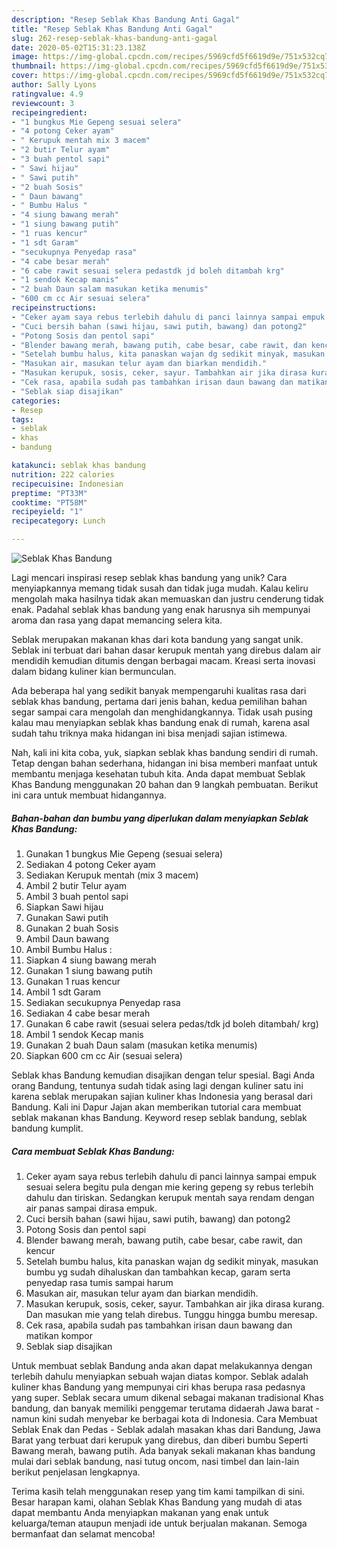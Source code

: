 ```yaml
---
description: "Resep Seblak Khas Bandung Anti Gagal"
title: "Resep Seblak Khas Bandung Anti Gagal"
slug: 262-resep-seblak-khas-bandung-anti-gagal
date: 2020-05-02T15:31:23.138Z
image: https://img-global.cpcdn.com/recipes/5969cfd5f6619d9e/751x532cq70/seblak-khas-bandung-foto-resep-utama.jpg
thumbnail: https://img-global.cpcdn.com/recipes/5969cfd5f6619d9e/751x532cq70/seblak-khas-bandung-foto-resep-utama.jpg
cover: https://img-global.cpcdn.com/recipes/5969cfd5f6619d9e/751x532cq70/seblak-khas-bandung-foto-resep-utama.jpg
author: Sally Lyons
ratingvalue: 4.9
reviewcount: 3
recipeingredient:
- "1 bungkus Mie Gepeng sesuai selera"
- "4 potong Ceker ayam"
- " Kerupuk mentah mix 3 macem"
- "2 butir Telur ayam"
- "3 buah pentol sapi"
- " Sawi hijau"
- " Sawi putih"
- "2 buah Sosis"
- " Daun bawang"
- " Bumbu Halus "
- "4 siung bawang merah"
- "1 siung bawang putih"
- "1 ruas kencur"
- "1 sdt Garam"
- "secukupnya Penyedap rasa"
- "4 cabe besar merah"
- "6 cabe rawit sesuai selera pedastdk jd boleh ditambah krg"
- "1 sendok Kecap manis"
- "2 buah Daun salam masukan ketika menumis"
- "600 cm cc Air sesuai selera"
recipeinstructions:
- "Ceker ayam saya rebus terlebih dahulu di panci lainnya sampai empuk sesuai selera begitu pula dengan mie kering gepeng sy rebus terlebih dahulu dan tiriskan. Sedangkan kerupuk mentah saya rendam dengan air panas sampai dirasa empuk."
- "Cuci bersih bahan (sawi hijau, sawi putih, bawang) dan potong2"
- "Potong Sosis dan pentol sapi"
- "Blender bawang merah, bawang putih, cabe besar, cabe rawit, dan kencur"
- "Setelah bumbu halus, kita panaskan wajan dg sedikit minyak, masukan bumbu yg sudah dihaluskan dan tambahkan kecap, garam serta penyedap rasa tumis sampai harum"
- "Masukan air, masukan telur ayam dan biarkan mendidih."
- "Masukan kerupuk, sosis, ceker, sayur. Tambahkan air jika dirasa kurang. Dan masukan mie yang telah direbus. Tunggu hingga bumbu meresap."
- "Cek rasa, apabila sudah pas tambahkan irisan daun bawang dan matikan kompor"
- "Seblak siap disajikan"
categories:
- Resep
tags:
- seblak
- khas
- bandung

katakunci: seblak khas bandung 
nutrition: 222 calories
recipecuisine: Indonesian
preptime: "PT33M"
cooktime: "PT58M"
recipeyield: "1"
recipecategory: Lunch

---
```



![Seblak Khas Bandung](https://img-global.cpcdn.com/recipes/5969cfd5f6619d9e/751x532cq70/seblak-khas-bandung-foto-resep-utama.jpg)

Lagi mencari inspirasi resep seblak khas bandung yang unik? Cara menyiapkannya memang tidak susah dan tidak juga mudah. Kalau keliru mengolah maka hasilnya tidak akan memuaskan dan justru cenderung tidak enak. Padahal seblak khas bandung yang enak harusnya sih mempunyai aroma dan rasa yang dapat memancing selera kita.

Seblak merupakan makanan khas dari kota bandung yang sangat unik. Seblak ini terbuat dari bahan dasar kerupuk mentah yang direbus dalam air mendidih kemudian ditumis dengan berbagai macam. Kreasi serta inovasi dalam bidang kuliner kian bermunculan.

Ada beberapa hal yang sedikit banyak mempengaruhi kualitas rasa dari seblak khas bandung, pertama dari jenis bahan, kedua pemilihan bahan segar sampai cara mengolah dan menghidangkannya. Tidak usah pusing kalau mau menyiapkan seblak khas bandung enak di rumah, karena asal sudah tahu triknya maka hidangan ini bisa menjadi sajian istimewa.


Nah, kali ini kita coba, yuk, siapkan seblak khas bandung sendiri di rumah. Tetap dengan bahan sederhana, hidangan ini bisa memberi manfaat untuk membantu menjaga kesehatan tubuh kita. Anda dapat membuat Seblak Khas Bandung menggunakan 20 bahan dan 9 langkah pembuatan. Berikut ini cara untuk membuat hidangannya.

<!--inarticleads1-->

##### Bahan-bahan dan bumbu yang diperlukan dalam menyiapkan Seblak Khas Bandung:

1. Gunakan 1 bungkus Mie Gepeng (sesuai selera)
1. Sediakan 4 potong Ceker ayam
1. Sediakan  Kerupuk mentah (mix 3 macem)
1. Ambil 2 butir Telur ayam
1. Ambil 3 buah pentol sapi
1. Siapkan  Sawi hijau
1. Gunakan  Sawi putih
1. Gunakan 2 buah Sosis
1. Ambil  Daun bawang
1. Ambil  Bumbu Halus :
1. Siapkan 4 siung bawang merah
1. Gunakan 1 siung bawang putih
1. Gunakan 1 ruas kencur
1. Ambil 1 sdt Garam
1. Sediakan secukupnya Penyedap rasa
1. Sediakan 4 cabe besar merah
1. Gunakan 6 cabe rawit (sesuai selera pedas/tdk jd boleh ditambah/ krg)
1. Ambil 1 sendok Kecap manis
1. Gunakan 2 buah Daun salam (masukan ketika menumis)
1. Siapkan 600 cm cc Air (sesuai selera)


Seblak khas Bandung kemudian disajikan dengan telur spesial. Bagi Anda orang Bandung, tentunya sudah tidak asing lagi dengan kuliner satu ini karena seblak merupakan sajian kuliner khas Indonesia yang berasal dari Bandung. Kali ini Dapur Jajan akan memberikan tutorial cara membuat seblak makanan khas Bandung. Keyword resep seblak bandung, seblak bandung kumplit. 

<!--inarticleads2-->

##### Cara membuat Seblak Khas Bandung:

1. Ceker ayam saya rebus terlebih dahulu di panci lainnya sampai empuk sesuai selera begitu pula dengan mie kering gepeng sy rebus terlebih dahulu dan tiriskan. Sedangkan kerupuk mentah saya rendam dengan air panas sampai dirasa empuk.
1. Cuci bersih bahan (sawi hijau, sawi putih, bawang) dan potong2
1. Potong Sosis dan pentol sapi
1. Blender bawang merah, bawang putih, cabe besar, cabe rawit, dan kencur
1. Setelah bumbu halus, kita panaskan wajan dg sedikit minyak, masukan bumbu yg sudah dihaluskan dan tambahkan kecap, garam serta penyedap rasa tumis sampai harum
1. Masukan air, masukan telur ayam dan biarkan mendidih.
1. Masukan kerupuk, sosis, ceker, sayur. Tambahkan air jika dirasa kurang. Dan masukan mie yang telah direbus. Tunggu hingga bumbu meresap.
1. Cek rasa, apabila sudah pas tambahkan irisan daun bawang dan matikan kompor
1. Seblak siap disajikan


Untuk membuat seblak Bandung anda akan dapat melakukannya dengan terlebih dahulu menyiapkan sebuah wajan diatas kompor. Seblak adalah kuliner khas Bandung yang mempunyai ciri khas berupa rasa pedasnya yang super. Seblak secara umum dikenal sebagai makanan tradisional Khas bandung, dan banyak memiliki penggemar terutama didaerah Jawa barat - namun kini sudah menyebar ke berbagai kota di Indonesia. Cara Membuat Seblak Enak dan Pedas - Seblak adalah masakan khas dari Bandung, Jawa Barat yang terbuat dari kerupuk yang direbus, dan diberi bumbu Seperti Bawang merah, bawang putih. Ada banyak sekali makanan khas bandung mulai dari seblak bandung, nasi tutug oncom, nasi timbel dan lain-lain berikut penjelasan lengkapnya. 

Terima kasih telah menggunakan resep yang tim kami tampilkan di sini. Besar harapan kami, olahan Seblak Khas Bandung yang mudah di atas dapat membantu Anda menyiapkan makanan yang enak untuk keluarga/teman ataupun menjadi ide untuk berjualan makanan. Semoga bermanfaat dan selamat mencoba!
